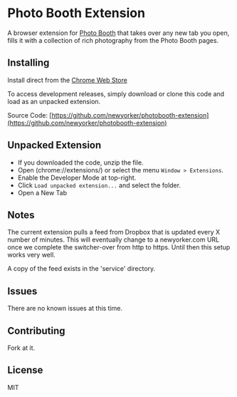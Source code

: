 Photo Booth Extension
==========

A browser extension for [Photo Booth](http://www.newyorker.com/culture/photo-booth/) that takes over any new tab you open, fills it with a collection of rich photography from the Photo Booth pages.

Installing
-----

Install direct from the [Chrome Web Store](https://chrome.google.com/webstore/detail/photo-booth-the-new-yorke/ecnlpbkkcihngfehdimchlekdclbofjb)

To access development releases, simply download or clone this code and load as an unpacked extension.

Source Code: [https://github.com/newyorker/photobooth-extension](https://github.com/newyorker/photobooth-extension)

Unpacked Extension
-----

- If you downloaded the code, unzip the file.
- Open (chrome://extensions/) or select the menu `Window > Extensions`.
- Enable the Developer Mode at top-right.
- Click `Load unpacked extension...` and select the folder.
- Open a New Tab

Notes
-----

The current extension pulls a feed from Dropbox that is updated every X number of minutes. This will eventually change to a newyorker.com URL once we complete the switcher-over from http to https. Until then this setup works very well.

A copy of the feed exists in the 'service' directory.

Issues
-----

There are no known issues at this time.

Contributing
-----

Fork at it.

License
-----

MIT